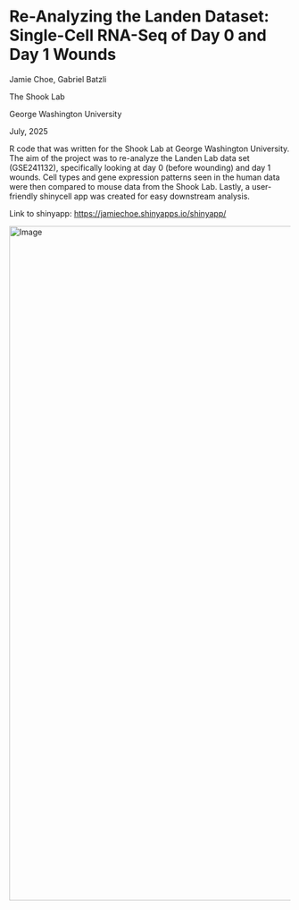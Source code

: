 # Re-Analyzing the Landen Dataset: Single-Cell RNA-Seq of Day 0 and Day 1 Wounds
Jamie Choe, Gabriel Batzli

The Shook Lab

George Washington University

July, 2025

R code that was written for the Shook Lab at George Washington University. The aim of the project was to re-analyze the Landen Lab data set (GSE241132), specifically looking at day 0 (before wounding) and day 1 wounds. Cell types and gene expression patterns seen in the human data were then compared to mouse data from the Shook Lab. Lastly, a user-friendly shinycell app was created for easy downstream analysis. 

Link to shinyapp: https://jamiechoe.shinyapps.io/shinyapp/


<img width="2090" height="1206" alt="Image" src="https://github.com/user-attachments/assets/a66593fc-c831-4ef7-b53e-8cfe04024fa3" />
















